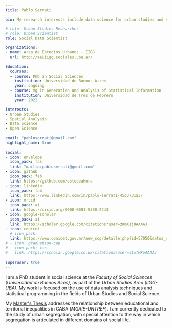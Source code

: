 ```yaml
---
title: Pablo Serrati

bio: My research interests include data science for urban studies and social problems.

# role: Urban Studies Researcher
# role: Urban Scientist
role: Social Data Scientist

organizations:
- name: Área de Estudios Urbanos - IIGG 
  url: http://aeuiigg.sociales.uba.ar/
  
Education:
  courses:
  - course: PhD in Social Sciences
    institution: Universidad de Buenos Aires
    year: ongoing
  - course: Mg in Generation and Analysis of Statistical Information
    institution: Universidad de Tres de Febrero
    year: 2022

interests:
- Urban Studies
- Spatial Analysis
- Data Science
- Open Science
    
email: "pabloserrati@gmail.com"
highlight_name: true
  
social:
- icon: envelope
  icon_pack: fas
  link: "mailto:pabloserrati@gmail.com"
- icon: github
  icon_pack: fab
  link: https://github.com/estedeahora
- icon: linkedin
  icon_pack: fab
  link: https://www.linkedin.com/in/pablo-serrati-45b3731a3/
- icon: orcid
  icon_pack: ai 
  link: https://orcid.org/0000-0001-5300-2243
- icon: google-scholar
  icon_pack: ai
  link: https://scholar.google.com/citations?user=zKmX1j8AAAAJ
- icon: conicet
  # icon_pack:
  link: https://www.conicet.gov.ar/new_scp/detalle.php?id=57050&datos_academicos=yes
# - icon: graduation-cap
#   icon_pack: fas
#   link: https://scholar.google.co.uk/citations?user=sIwtMXoAAAAJ
  
superuser: true
---
```


I am a PhD student in social science at the *Faculty of Social Sciences (Universidad de Buenos Aires)*, as part of the *Urban Studies Area (IIGG-UBA)*. My work is focused on the use of data analysis techniques and statistical programming in the fields of Urban Studies and Social Science.

My [Master's Thesis](https://github.com/estedeahora/MGAIE_Territorio-en-la-escuela) addresses the relationship between educational and territorial inequalities in CABA (*MGAIE-UNTREF*). I am currently dedicated to the study of urban segregation, with special attention to the way in which segregation is articulated in different domains of social life.
